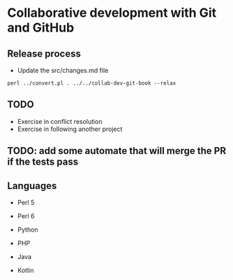 # Collaborative development with Git and GitHub


## Release process

* Update the src/changes.md file

```
perl ../convert.pl . ../../collab-dev-git-book --relax
```

## TODO
* Exercise in conflict resolution
* Exercise in following another project

## TODO: add some automate that will merge the PR if the tests pass

## Languages

* Perl 5
* Perl 6
* Python

* PHP
* Java
* Kotlin
